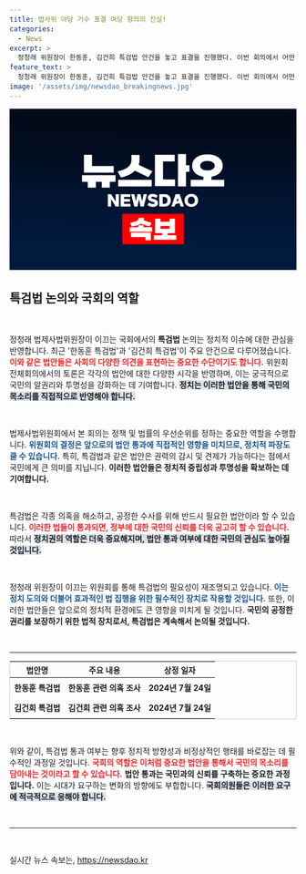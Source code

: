 ```yaml
---
title: 법사위 야당 거수 표결 여당 항의의 진실!
categories:
  - News
excerpt: >
  정청래 위원장이 한동훈, 김건희 특검법 안건을 놓고 표결을 진행했다. 이번 회의에서 어떤 새로운 전개가 있었던 것일까? 궁금한 이들의 이목이 집중되고 있다!
feature_text: >
  정청래 위원장이 한동훈, 김건희 특검법 안건을 놓고 표결을 진행했다. 이번 회의에서 어떤 새로운 전개가 있었던 것일까? 궁금한 이들의 이목이 집중되고 있다!
image: '/assets/img/newsdao_breakingnews.jpg'
---
```


<p><img src="/assets/img/newsdao_breakingnews.jpg" alt="bookingtag 속보" /></p>

<h2 data-ke-size="size26">특검법 논의와 국회의 역할</h2>

<p data-ke-size="size16">&nbsp;</p>

<p>정청래 법제사법위원장이 이끄는 국회에서의 <b>특검법</b> 논의는 정치적 이슈에 대한 관심을 반영합니다. 최근 '한동훈 특검법'과 '김건희 특검법'이 주요 안건으로 다루어졌습니다. <b><span style="color: #ee2323;">이와 같은 법안들은 사회의 다양한 의견을 표현하는 중요한 수단이기도 합니다.</span></b> 위원회 전체회의에서의 토론은 각각의 법안에 대한 다양한 시각을 반영하며, 이는 궁극적으로 국민의 알권리와 투명성을 강화하는 데 기여합니다. <b><span style="background-color: #21538527;">정치는 이러한 법안을 통해 국민의 목소리를 직접적으로 반영해야 합니다.</span></b> </p>

<p data-ke-size="size16">&nbsp;</p>

<p>법제사법위원회에서 본 회의는 정책 및 법률의 우선순위를 정하는 중요한 역할을 수행합니다. <b><span style="color: #1a5490;">위원회의 결정은 앞으로의 법안 통과에 직접적인 영향을 미치므로, 정치적 파장도 클 수 있습니다.</span></b> 특히, 특검법과 같은 법안은 권력의 감시 및 견제가 가능하다는 점에서 국민에게 큰 의미를 지닙니다. <b>이러한 법안들은 정치적 중립성과 투명성을 확보하는 데 기여합니다.</b> </p>

<p data-ke-size="size16">&nbsp;</p>

<p>특검법은 각종 의혹을 해소하고, 공정한 수사를 위해 반드시 필요한 법안이라 할 수 있습니다. <b><span style="color: #ee2323;">이러한 법들이 통과되면, 정부에 대한 국민의 신뢰를 더욱 공고히 할 수 있습니다.</span></b> 따라서 <b><span style="background-color: #21538527;">정치권의 역할은 더욱 중요해지며, 법안 통과 여부에 대한 국민의 관심도 높아질 것입니다.</span></b> </p>

<p data-ke-size="size16">&nbsp;</p>

<p>정청래 위원장이 이끄는 위원회를 통해 특검법의 필요성이 재조명되고 있습니다. <b><span style="color: #1a5490;">이는 정치 도의와 더불어 효과적인 법 집행을 위한 필수적인 장치로 작용할 것입니다.</span></b> 또한, 이러한 법안들은 앞으로의 정치적 환경에도 큰 영향을 미치게 될 것입니다. <b>국민의 공정한 권리를 보장하기 위한 법적 장치로서, 특검법은 계속해서 논의될 것입니다.</b> </p>

<p data-ke-size="size16">&nbsp;</p>

<hr />

<table style="width: 100%; border: 1px solid #ccc;">
    <thead>
        <tr>
            <th style="text-align: center;">법안명</th>
            <th style="text-align: center;">주요 내용</th>
            <th style="text-align: center;">상정 일자</th>
        </tr>
    </thead>
    <tbody>
        <tr>
            <td style="text-align: center; height: 30px;"><b>한동훈 특검법</b></td>
            <td style="text-align: center; height: 30px;"><b>한동훈 관련 의혹 조사</b></td>
            <td style="text-align: center; height: 30px;"><b>2024년 7월 24일</b></td>
        </tr>
        <tr>
            <td style="text-align: center; height: 30px;"><b>김건희 특검법</b></td>
            <td style="text-align: center; height: 30px;"><b>김건희 관련 의혹 조사</b></td>
            <td style="text-align: center; height: 30px;"><b>2024년 7월 24일</b></td>
        </tr>
    </tbody>
</table>

<p data-ke-size="size16">&nbsp;</p>

<p>위와 같이, 특검법 통과 여부는 향후 정치적 방향성과 비정상적인 행태를 바로잡는 데 필수적인 과정일 것입니다. <b><span style="color: #ee2323;">국회의 역할은 이처럼 중요한 법안을 통해서 국민의 목소리를 담아내는 것이라고 할 수 있습니다.</span></b> <b>법안 통과는 국민과의 신뢰를 구축하는 중요한 과정입니다.</b> 이는 시대가 요구하는 변화의 방향에도 부합합니다. <b><span style="background-color: #21538527;">국회의원들은 이러한 요구에 적극적으로 응해야 합니다.</span></b> </p>

<p data-ke-size="size16">&nbsp;</p> 

<hr />

<p data-ke-size="size16">&nbsp;</p>
실시간 뉴스 속보는, <a href="https://newsdao.kr" rel="dofollow">https://newsdao.kr</a>


